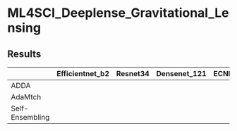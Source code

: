 # ML4SCI_Deeplense_Gravitational_Lensing

## Results

|                | Efficientnet_b2  | Resnet34  |  Densenet_121 |  ECNN  |
| -------------  | ---------------  | --------  |  ------------ |  ----- |
| ADDA           |                  |           |               |        |
| AdaMtch        |                  |           |               |        |
| Self-Ensembling|                  |           |               |        |
             